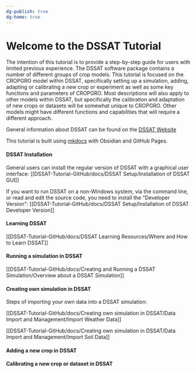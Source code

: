 ```yaml
---
dg-publish: true
dg-home: true
---
```


# Welcome to the DSSAT Tutorial

The intention of this tutorial is to provide a step-by-step guide for users with limited previous experience. The DSSAT software package contains a number of different groups of crop models. This tutorial is focused on the CROPGRO model within DSSAT, specifically setting up a simulation, adding, adapting or calibrating a new crop or experiment as well as some key functions and parameters of CROPGRO. Most descriptions will also apply to other models within DSSAT, but specifically the calibration and adaptation of new crops or datasets will be somewhat unique to CROPGRO. Other models might have different functions and capabilities that will require a different approach. 

General information about DSSAT can be found on the [DSSAT Website](https://dssat.net/)

This tutorial is built using [mkdocs](https://github.com/jobindjohn/obsidian-publish-mkdocs) with Obsidian and GitHub Pages. 

#### DSSAT Installation
General users can install the regular version of DSSAT with a graphical user interface: [[DSSAT-Tutorial-GitHub/docs/DSSAT Setup/Installation of DSSAT GUI]]

If you want to run DSSAT on a non-Windows system, via the command line, or read and edit the source code, you need to install the "Developer Version": [[DSSAT-Tutorial-GitHub/docs/DSSAT Setup/Installation of DSSAT Developer Version]]

#### Learning DSSAT

[[DSSAT-Tutorial-GitHub/docs/DSSAT Learning Resources/Where and How to Learn DSSAT]]

#### Running a simulation in DSSAT

[[DSSAT-Tutorial-GitHub/docs/Creating and Running a DSSAT Simulation/Overview about a DSSAT Simulation]]

#### Creating own simulation in DSSAT


Steps of importing your own data into a DSSAT simulation:

[[DSSAT-Tutorial-GitHub/docs/Creating own simulation in DSSAT/Data Import and Management/Import Weather Data]]

[[DSSAT-Tutorial-GitHub/docs/Creating own simulation in DSSAT/Data Import and Management/Import Soil Data]]

#### Adding a new crop in DSSAT


#### Calibrating a new crop or dataset in DSSAT

